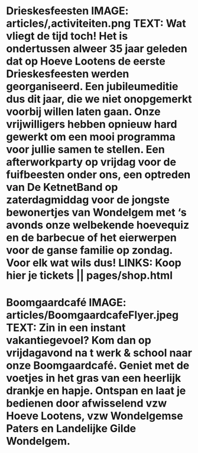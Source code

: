 Drieskesfeesten
IMAGE: articles/,activiteiten.png
TEXT: Wat vliegt de tijd toch! Het is ondertussen alweer 35 jaar geleden dat op Hoeve Lootens de eerste Drieskesfeesten werden georganiseerd. Een jubileumeditie dus dit jaar, die we niet onopgemerkt voorbij willen laten gaan.
Onze vrijwilligers hebben opnieuw hard gewerkt om een mooi programma voor jullie samen te stellen. Een afterworkparty op vrijdag voor de fuifbeesten onder ons, een optreden van De KetnetBand op zaterdagmiddag voor de jongste bewonertjes van Wondelgem met ‘s avonds onze welbekende hoevequiz en de barbecue of het eierwerpen voor de ganse familie op zondag. Voor elk wat wils dus!
LINKS: Koop hier je tickets || pages/shop.html
==================================================
Boomgaardcafé
IMAGE: articles/BoomgaardcafeFlyer.jpeg
TEXT: Zin in een instant vakantiegevoel? Kom dan op vrijdagavond na t werk & school naar onze Boomgaardcafé.
Geniet met de voetjes in het gras van een heerlijk drankje en hapje. Ontspan en laat je bedienen door afwisselend vzw Hoeve Lootens, vzw Wondelgemse Paters en Landelijke Gilde Wondelgem.
==================================================
